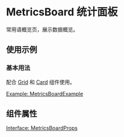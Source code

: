 # MetricsBoard 统计面板

常用语概览页，展示数据概览。

## 使用示例

### 基本用法

配合 [Grid](/component/grid) 和 [Card](/component/card) 组件使用。

[Example: MetricsBoardExample](./_example/MetricsBoardExample.jsx)

## 组件属性

[Interface: MetricsBoardProps](./MetricsBoard.tsx)

